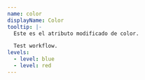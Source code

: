 ```yaml
---
name: color
displayName: Color
tooltip: |-
  Este es el atributo modificado de color.

  Test workflow.
levels:
  - level: blue
  - level: red
---
```

